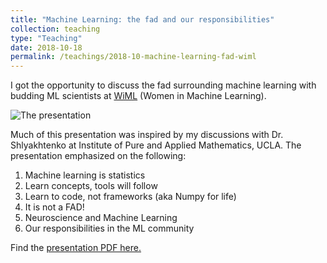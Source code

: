 ```yaml
---
title: "Machine Learning: the fad and our responsibilities"
collection: teaching
type: "Teaching"
date: 2018-10-18
permalink: /teachings/2018-10-machine-learning-fad-wiml
---
```

I got the opportunity to discuss the fad surrounding machine learning with budding ML scientists at [WiML](https://www.facebook.com/delhiwimlds) (Women in Machine Learning).

![The presentation](/images/wimlds.JPG)


Much of this presentation was inspired by my discussions with Dr. Shlyakhtenko at Institute of Pure and Applied Mathematics, UCLA. The presentation emphasized on the following:

1. Machine learning is statistics
2. Learn concepts, tools will follow
3. Learn to code, not frameworks (aka Numpy for life)
4. It is not a FAD!
5. Neuroscience and Machine Learning
6. Our responsibilities in the ML community

Find the [presentation PDF here.](/files/ppt_wmil.pdf)
